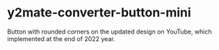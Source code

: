 # y2mate-converter-button-mini
 Button with rounded corners on the updated design on YouTube, which implemented at the end of 2022 year.
